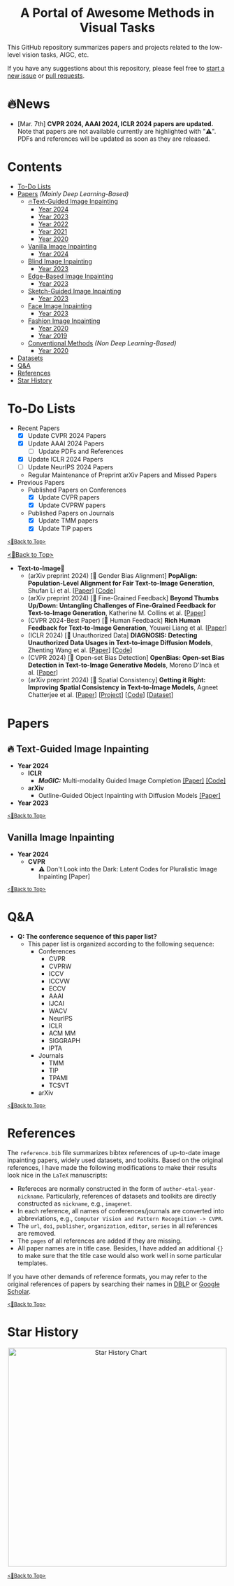 <p align="center">
  <h1 align="center">A Portal of Awesome Methods in Visual Tasks</h1>

This GitHub repository summarizes papers and projects related to the low-level vision tasks, AIGC, etc. 

If you have any suggestions about this repository, please feel free to [start a new issue](https://github.com/House-yuyu/A-Portal-of-Awesome-Methods-in-Visual-Tasks/issues/new) or [pull requests](https://github.com/House-yuyu/A-Portal-of-Awesome-Methods-in-Visual-Tasks/pulls).

<!-- omit in toc -->
# 🔥News
- [Mar. 7th] **CVPR 2024, AAAI 2024, ICLR 2024 papers are updated.** Note that papers are not available currently are highlighted with "⚠️". PDFs and references will be updated as soon as they are released.

<!-- omit in toc -->
# <span id="contents">Contents</span>
- [To-Do Lists](#to-do-lists)
- [Papers](#papers) _(Mainly Deep Learning-Based)_
  - [🔥Text-Guided Image Inpainting](#🔥-text-guided-image-inpainting)
    - [Year 2024](#text-year-2024)
    - [Year 2023](#text-year-2023)
    - [Year 2022](#text-year-2022)
    - [Year 2021](#text-year-2021)
    - [Year 2020](#text-year-2020)
  - [Vanilla Image Inpainting](#vanilla-image-inpainting)
    - [Year 2024](#vanilla-year-2024)
  - [Blind Image Inpainting](#blind-image-inpainting)
    - [Year 2023](#blind-year-2023)
  - [Edge-Based Image Inpainting](#edge-based-image-inpainting)
    - [Year 2023](#edge-year-2023)
  - [Sketch-Guided Image Inpainting](#sketch-guided-image-inpainting)
    - [Year 2023](#sketch-year-2023)
  - [Face Image Inpainting](#face-image-inpainting)
    - [Year 2023](#face-year-2023)
  - [Fashion Image Inpainting](#fashion-image-inpainting)
    - [Year 2020](#fashion-year-2020)
    - [Year 2019](#fashion-year-2019)
  - [Conventional Methods](#conventional-methods) _(Non Deep Learning-Based)_
      - [Year 2020](#conventional-year-2020)
- [Datasets](#datasets)
- [Q&A](#qa)
- [References](#references)
- [Star History](#star-history)

<!-- omit in toc -->
# To-Do Lists
- Recent Papers
  - [x] Update CVPR 2024 Papers
  - [x] Update AAAI 2024 Papers
    - [ ] Update PDFs and References
  - [x] Update ICLR 2024 Papers
  - [ ] Update NeurIPS 2024 Papers
  - Regular Maintenance of Preprint arXiv Papers and Missed Papers
- Previous Papers
  - Published Papers on Conferences
    - [x] Update CVPR papers
    - [x] Update CVPRW papers
  - Published Papers on Journals
    - [x] Update TMM papers
    - [x] Update TIP papers 

[<u><small><🎯Back to Top></small></u>](#contents)


[<u><🎯Back to Top></u>](#head-content)

* <span id="head-si"> **Text-to-Image🤔**  </span> 
    * (arXiv preprint 2024) [💬 Gender Bias Alignment] **PopAlign: Population-Level Alignment for Fair Text-to-Image Generation**, Shufan Li et al.  [[Paper](https://arxiv.org/abs/2406.19668)] [[Code](https://github.com/jacklishufan/PopAlignSDXL)]
    * (arXiv preprint 2024) [💬 Fine-Grained Feedback] **Beyond Thumbs Up/Down: Untangling Challenges of Fine-Grained Feedback for Text-to-Image Generation**, Katherine M. Collins et al.  [[Paper](https://arxiv.org/abs/2406.16807)] 
    * (CVPR 2024-Best Paper) [💬 Human Feedback] **Rich Human Feedback for Text-to-Image Generation**, Youwei Liang et al.  [[Paper](https://arxiv.org/abs/2312.10240)] 
    * (ICLR 2024) [💬 Unauthorized Data] **DIAGNOSIS: Detecting Unauthorized Data Usages in Text-to-image Diffusion Models**, Zhenting Wang et al.  [[Paper](https://openreview.net/pdf?id=f8S3aLm0Vp)] [[Code](https://github.com/ZhentingWang/DIAGNOSIS)]
    * (CVPR 2024) [💬 Open-set Bias Detection] **OpenBias: Open-set Bias Detection in Text-to-Image Generative Models**, Moreno D'Incà et al.  [[Paper](https://arxiv.org/abs/2404.07990)] 
    * (arXiv preprint 2024) [💬 Spatial Consistency] **Getting it Right: Improving Spatial Consistency in Text-to-Image Models**, Agneet Chatterjee et al.  [[Paper](https://arxiv.org/abs/2404.01197)] [[Project](https://spright-t2i.github.io/)] [[Code](https://github.com/SPRIGHT-T2I/SPRIGHT)] [[Dataset](https://huggingface.co/datasets/SPRIGHT-T2I/spright)]



<!-- omit in toc -->
# Papers

<!-- omit in toc -->
## 🔥 Text-Guided Image Inpainting
- <span id="text-year-2024">**Year 2024**</span>
  - **ICLR**
    - ***MaGIC:*** Multi-modality Guided Image Completion [[Paper]](https://openreview.net/pdf?id=o7x0XVlCpX) [[Code]](https://github.com/yeates/MaGIC)
  - **arXiv**
    - Outline-Guided Object Inpainting with Diffusion Models [[Paper]](https://arxiv.org/pdf/2402.16421.pdf)
- <span id="text-year-2023">**Year 2023**</span> 


[<u><small><🎯Back to Top></small></u>](#contents)

<!-- omit in toc -->
## Vanilla Image Inpainting
- <span id="vanilla-year-2024">**Year 2024**</span> 
  - **CVPR**
    - ⚠️ Don't Look into the Dark: Latent Codes for Pluralistic Image Inpainting [Paper]

 

[<u><small><🎯Back to Top></small></u>](#contents)


<!-- omit in toc -->
# Q&A
- **Q: The conference sequence of this paper list?**
  - This paper list is organized according to the following sequence:
    - Conferences
      - CVPR
      - CVPRW
      - ICCV
      - ICCVW
      - ECCV
      - AAAI
      - IJCAI
      - WACV
      - NeurIPS
      - ICLR
      - ACM MM
      - SIGGRAPH
      - IPTA
    - Journals
      - TMM
      - TIP
      - TPAMI
      - TCSVT
    - arXiv

[<u><small><🎯Back to Top></small></u>](#contents)


<!-- omit in toc -->
# References

The `reference.bib` file summarizes bibtex references of up-to-date image inpainting papers, widely used datasets, and toolkits.
Based on the original references, I have made the following modifications to make their results look nice in the `LaTeX` manuscripts:
- Refereces are normally constructed in the form of `author-etal-year-nickname`. Particularly, references of datasets and toolkits are directly constructed as `nickname`, e.g., `imagenet`.
- In each reference, all names of conferences/journals are converted into abbreviations, e.g., `Computer Vision and Pattern Recognition -> CVPR`.
- The `url`, `doi`, `publisher`, `organization`, `editor`, `series` in all references are removed.
- The `pages` of all references are added if they are missing.
- All paper names are in title case. Besides, I have added an additional `{}` to make sure that the title case would also work well in some particular templates. 

If you have other demands of reference formats, you may refer to the original references of papers by searching their names in [DBLP](https://dblp.org/) or [Google Scholar](https://scholar.google.com/).

[<u><small><🎯Back to Top></small></u>](#contents)

<!-- omit in toc -->
# Star History

<p align="center">
    <a href="https://api.star-history.com/svg?repos=AlonzoLeeeooo/awesome-image-inpainting-studies&type=Date" target="_blank">
        <img width="500" src="https://api.star-history.com/svg?repos=AlonzoLeeeooo/awesome-image-inpainting-studies&type=Date" alt="Star History Chart">
    </a>
<p>

[<u><small><🎯Back to Top></small></u>](#contents)
